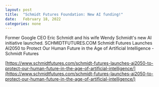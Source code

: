 ```yaml
---
layout: post
title:  "Schmidt Futures Foundation: New AI funding!"
date:   February 18, 2022
categories: none
---
```


Former Google CEO Eric Schmidt and his wife Wendy Schmidt's new AI initiative launched.
SCHMIDTFUTURES.COM
Schmidt Futures Launches AI2050 to Protect Our Human Future in the Age of Artificial Intelligence - Schmidt Futures


[https://www.schmidtfutures.com/schmidt-futures-launches-ai2050-to-protect-our-human-future-in-the-age-of-artificial-intelligence/](https://www.schmidtfutures.com/schmidt-futures-launches-ai2050-to-protect-our-human-future-in-the-age-of-artificial-intelligence/)

 

